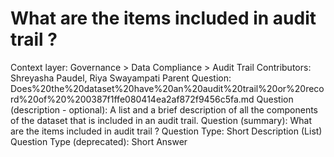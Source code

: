 # What are the items included in audit trail ?

Context layer: Governance > Data Compliance > Audit Trail
Contributors: Shreyasha Paudel, Riya Swayampati
Parent Question: Does%20the%20dataset%20have%20an%20audit%20trail%20or%20record%20of%20%200387f1ffe080414ea2af872f9456c5fa.md
Question (description - optional): A list and a brief description of all the components of the dataset that is included in an audit trail.
Question (summary): What are the items included in audit trail ?
Question Type: Short Description (List)
Question Type (deprecated): Short Answer